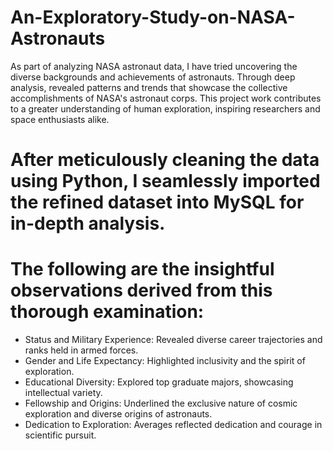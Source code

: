 # An-Exploratory-Study-on-NASA-Astronauts

As part of analyzing NASA astronaut data, I have tried uncovering the diverse backgrounds and achievements of astronauts. 
Through deep analysis, revealed patterns and trends that showcase the collective accomplishments of NASA's astronaut corps. 
This project work contributes to a greater understanding of human exploration, inspiring researchers and space enthusiasts alike.

# After meticulously cleaning the data using Python, I seamlessly imported the refined dataset into MySQL for in-depth analysis. 
# The following are the insightful observations derived from this thorough examination:

* Status and Military Experience: Revealed diverse career trajectories and ranks held in armed forces.
* Gender and Life Expectancy: Highlighted inclusivity and the spirit of exploration.
* Educational Diversity: Explored top graduate majors, showcasing intellectual variety.
* Fellowship and Origins: Underlined the exclusive nature of cosmic exploration and diverse origins of astronauts.
* Dedication to Exploration: Averages reflected dedication and courage in scientific pursuit.
